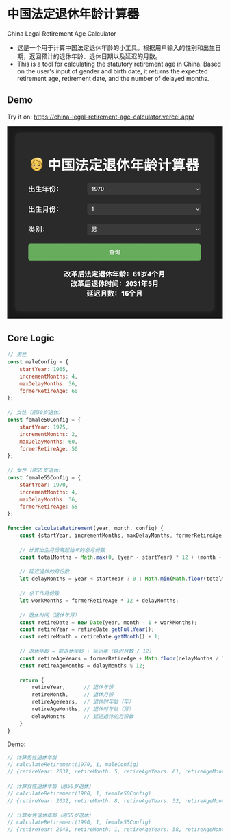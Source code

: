 # 中国法定退休年龄计算器
China Legal Retirement Age Calculator
- 这是一个用于计算中国法定退休年龄的小工具。根据用户输入的性别和出生日期，返回预计的退休年龄、退休日期以及延迟的月数。
- This is a tool for calculating the statutory retirement age in China. Based on the user's input of gender and birth date, it returns the expected retirement age, retirement date, and the number of delayed months.

## Demo
Try it on: https://china-legal-retirement-age-calculator.vercel.app/

![demo](./img/demo.jpg "Demo")

## Core Logic
```javascript
// 男性
const maleConfig = {
    startYear: 1965,
    incrementMonths: 4,
    maxDelayMonths: 36,
    formerRetireAge: 60
};

// 女性（原50岁退休）
const female50Config = {
    startYear: 1975,
    incrementMonths: 2,
    maxDelayMonths: 60,
    formerRetireAge: 50
};

// 女性（原55岁退休）
const female55Config = {
    startYear: 1970,
    incrementMonths: 4,
    maxDelayMonths: 36,
    formerRetireAge: 55
};

function calculateRetirement(year, month, config) {
    const {startYear, incrementMonths, maxDelayMonths, formerRetireAge} = config;

    // 计算出生月份离起始年的总月份数
    const totalMonths = Math.max(0, (year - startYear) * 12 + (month - 1));

    // 延迟退休的月份数
    let delayMonths = year < startYear ? 0 : Math.min(Math.floor(totalMonths / incrementMonths) + 1, maxDelayMonths);

    // 总工作月份数
    let workMonths = formerRetireAge * 12 + delayMonths;

    // 退休时间（退休年月）
    const retireDate = new Date(year, month - 1 + workMonths);
    const retireYear = retireDate.getFullYear();
    const retireMonth = retireDate.getMonth() + 1;

    // 退休年龄 = 前退休年龄 + 延迟年（延迟月数 / 12）
    const retireAgeYears = formerRetireAge + Math.floor(delayMonths / 12);
    const retireAgeMonths = delayMonths % 12;

    return {
        retireYear,      // 退休年份
        retireMonth,     // 退休月份
        retireAgeYears,  // 退休时年龄（年）
        retireAgeMonths, // 退休时年龄（月）
        delayMonths      // 延迟退休的月份数
    }
}
```

Demo:
```javascript
// 计算男性退休年龄
// calculateRetirement(1970, 1, maleConfig)
// {retireYear: 2031, retireMonth: 5, retireAgeYears: 61, retireAgeMonths: 4, delayMonths: 16}

// 计算女性退休年龄（原50岁退休）
// calculateRetirement(1980, 1, female50Config)
// {retireYear: 2032, retireMonth: 8, retireAgeYears: 52, retireAgeMonths: 7, delayMonths: 31}

// 计算女性退休年龄（原55岁退休）
// calculateRetirement(1990, 1, female55Config)
// {retireYear: 2048, retireMonth: 1, retireAgeYears: 58, retireAgeMonths: 0, delayMonths: 36}
```
